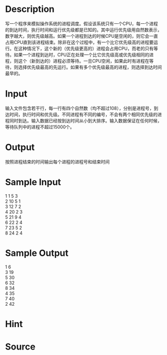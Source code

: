 
# Description

<div class="content"><p>写一个程序来模拟操作系统的进程调度。假设该系统只有一个CPU，每一个进程的到达时间，执行时间和运行优先级都是已知的。其中运行优先级用自然数表示，数字越大，则优先级越高。如果一个进程到达的时候CPU是空闲的，则它会一直占用CPU直到该进程结束。除非在这个过程中，有一个比它优先级高的进程要运行。在这种情况下，这个新的（优先级更高的）进程会占用CPU，而老的只有等待。如果一个进程到达时，CPU正在处理一个比它优先级高或优先级相同的进程，则这个（新到达的）进程必须等待。一旦CPU空闲，如果此时有进程在等待，则选择优先级最高的先运行。如果有多个优先级最高的进程，则选择到达时间最早的。</p></div>

# Input

<div class="content"><p>输入文件包含若干行，每一行有四个自然数（均不超过108），分别是进程号，到达时间，执行时间和优先级。不同进程有不同的编号，不会有两个相同优先级的进程同时到达。输入数据已经按到达时间从小到大排序。输入数据保证在任何时候，等待队列中的进程不超过15000个。</p></div>

# Output

<div class="content"><p>按照进程结束的时间输出每个进程的进程号和结束时间</p></div>

# Sample Input

<div class="content"><span class="sampledata">1 1 5 3<br/>
2 10 5 1<br/>
3 12 7 2<br/>
4 20 2 3<br/>
5 21 9 4<br/>
6 22 2 4<br/>
7 23 5 2<br/>
8 24 2 4</span></div>

# Sample Output

<div class="content"><span class="sampledata">1 6<br/>
3 19<br/>
5 30<br/>
6 32<br/>
8 34<br/>
4 35<br/>
7 40<br/>
2 42</span></div>

# Hint

<div class="content"><p></p></div>

# Source

<div class="content"><p><a href="problemset.php?search="></a></p></div>

